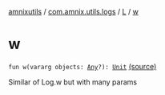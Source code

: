 [amnixutils](../../index.md) / [com.amnix.utils.logs](../index.md) / [L](index.md) / [w](./w.md)

# w

`fun w(vararg objects: `[`Any`](https://kotlinlang.org/api/latest/jvm/stdlib/kotlin/-any/index.html)`?): `[`Unit`](https://kotlinlang.org/api/latest/jvm/stdlib/kotlin/-unit/index.html) [(source)](https://github.com/AmniX/amnixUtils/tree/master/amnixutils/src/main/java/com/amnix/utils/logs/L.kt#L80)

Similar of Log.w but with many params

